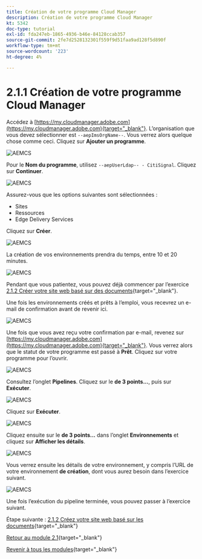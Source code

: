 ```yaml
---
title: Création de votre programme Cloud Manager
description: Création de votre programme Cloud Manager
kt: 5342
doc-type: tutorial
exl-id: fda247eb-1865-4936-b46e-84128ccab357
source-git-commit: 2fe7d2528132301f559f9d51faa9ad128f5d890f
workflow-type: tm+mt
source-wordcount: '223'
ht-degree: 4%

---
```


# 2.1.1 Création de votre programme Cloud Manager

Accédez à [https://my.cloudmanager.adobe.com](https://my.cloudmanager.adobe.com){target="_blank"}. L’organisation que vous devez sélectionner est `--aepImsOrgName--`. Vous verrez alors quelque chose comme ceci. Cliquez sur **Ajouter un programme**.

![ AEMCS ](./images/aemcs1.png)

Pour le **Nom du programme**, utilisez `--aepUserLdap-- - CitiSignal`. Cliquez sur **Continuer**.

![ AEMCS ](./images/aemcs2.png)

Assurez-vous que les options suivantes sont sélectionnées :

- Sites
- Ressources
- Edge Delivery Services

Cliquez sur **Créer**.

![ AEMCS ](./images/aemcs3.png)

La création de vos environnements prendra du temps, entre 10 et 20 minutes.

![ AEMCS ](./images/aemcs4.png)

Pendant que vous patientez, vous pouvez déjà commencer par l’exercice [2.1.2 Créer votre site web basé sur des documents](./ex2.md){target="_blank"}.

Une fois les environnements créés et prêts à l’emploi, vous recevrez un e-mail de confirmation avant de revenir ici.

![ AEMCS ](./images/aemcs5.png)

Une fois que vous avez reçu votre confirmation par e-mail, revenez sur [https://my.cloudmanager.adobe.com](https://my.cloudmanager.adobe.com){target="_blank"}. Vous verrez alors que le statut de votre programme est passé à **Prêt**. Cliquez sur votre programme pour l’ouvrir.

![ AEMCS ](./images/aemcs6.png)

Consultez l’onglet **Pipelines**. Cliquez sur le **de 3 points...**, puis sur **Exécuter**.

![ AEMCS ](./images/aemcs7.png)

Cliquez sur **Exécuter**.

![ AEMCS ](./images/aemcs8.png)

Cliquez ensuite sur le **de 3 points...** dans l’onglet **Environnements** et cliquez sur **Afficher les détails**.

![ AEMCS ](./images/aemcs9.png)

Vous verrez ensuite les détails de votre environnement, y compris l’URL de votre environnement **de création**, dont vous aurez besoin dans l’exercice suivant.

![ AEMCS ](./images/aemcs10.png)

Une fois l’exécution du pipeline terminée, vous pouvez passer à l’exercice suivant.

Étape suivante : [2.1.2 Créez votre site web basé sur les documents](./ex2.md){target="_blank"}

[Retour au module 2.1](./aemcs.md){target="_blank"}

[Revenir à tous les modules](./../../../overview.md){target="_blank"}
